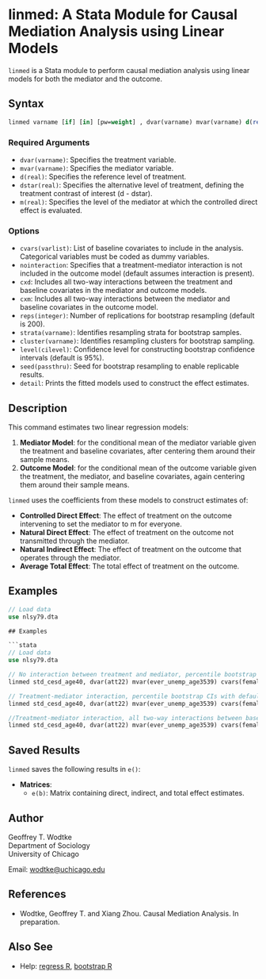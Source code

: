 # linmed: A Stata Module for Causal Mediation Analysis using Linear Models

`linmed` is a Stata module to perform causal mediation analysis using linear models for both the mediator and the outcome. 

## Syntax

```stata
linmed varname [if] [in] [pw=weight] , dvar(varname) mvar(varname) d(real) dstar(real) m(real) [options]
```

### Required Arguments

- `dvar(varname)`: Specifies the treatment variable.
- `mvar(varname)`: Specifies the mediator variable.
- `d(real)`: Specifies the reference level of treatment.
- `dstar(real)`: Specifies the alternative level of treatment, defining the treatment contrast of interest (d - dstar).
- `m(real)`: Specifies the level of the mediator at which the controlled direct effect is evaluated.

### Options

- `cvars(varlist)`: List of baseline covariates to include in the analysis. Categorical variables must be coded as dummy variables.
- `nointeraction`: Specifies that a treatment-mediator interaction is not included in the outcome model (default assumes interaction is present).
- `cxd`: Includes all two-way interactions between the treatment and baseline covariates in the mediator and outcome models.
- `cxm`: Includes all two-way interactions between the mediator and baseline covariates in the outcome model.
- `reps(integer)`: Number of replications for bootstrap resampling (default is 200).
- `strata(varname)`: Identifies resampling strata for bootstrap samples.
- `cluster(varname)`: Identifies resampling clusters for bootstrap sampling.
- `level(cilevel)`: Confidence level for constructing bootstrap confidence intervals (default is 95%).
- `seed(passthru)`: Seed for bootstrap resampling to enable replicable results.
- `detail`: Prints the fitted models used to construct the effect estimates.

## Description

This command estimates two linear regression models:

1. **Mediator Model**: for the conditional mean of the mediator variable given the treatment and baseline covariates, after centering them around their sample means.
2. **Outcome Model**: for the conditional mean of the outcome variable given the treatment, the mediator, and baseline covariates, again centering them around their sample means.

`linmed` uses the coefficients from these models to construct estimates of:

- **Controlled Direct Effect**: The effect of treatment on the outcome intervening to set the mediator to m for everyone.
- **Natural Direct Effect**: The effect of treatment on the outcome not transmitted through the mediator.
- **Natural Indirect Effect**: The effect of treatment on the outcome that operates through the mediator.
- **Average Total Effect**: The total effect of treatment on the outcome.

## Examples

```stata
// Load data
use nlsy79.dta

## Examples

```stata
// Load data
use nlsy79.dta

// No interaction between treatment and mediator, percentile bootstrap CIs with default settings
linmed std_cesd_age40, dvar(att22) mvar(ever_unemp_age3539) cvars(female black hispan paredu parprof parinc_prank famsize afqt3) d(1) dstar(0) m(0) nointer

// Treatment-mediator interaction, percentile bootstrap CIs with default settings
linmed std_cesd_age40, dvar(att22) mvar(ever_unemp_age3539) cvars(female black hispan paredu parprof parinc_prank famsize afqt3) d(1) dstar(0) m(0)

//Treatment-mediator interaction, all two-way interactions between baseline covariates and treatment, percentile bootstrap CIs with 1000 replications
linmed std_cesd_age40, dvar(att22) mvar(ever_unemp_age3539) cvars(female black hispan paredu parprof parinc_prank famsize afqt3) d(1) dstar(0) m(0) cxd reps(1000)
```

## Saved Results

`linmed` saves the following results in `e()`:

- **Matrices**:
  - `e(b)`: Matrix containing direct, indirect, and total effect estimates.

## Author

Geoffrey T. Wodtke  
Department of Sociology  
University of Chicago

Email: [wodtke@uchicago.edu](mailto:wodtke@uchicago.edu)

## References

- Wodtke, Geoffrey T. and Xiang Zhou. Causal Mediation Analysis. In preparation.

## Also See

- Help: [regress R](#), [bootstrap R](#)

```
